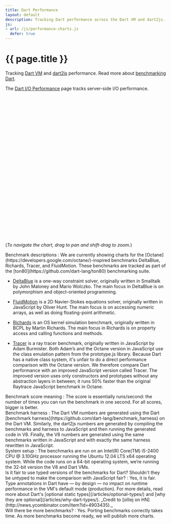 ```yaml
---
title: Dart Performance
layout: default
description: Tracking Dart performance across the Dart VM and dart2js.
js:
- url: /js/performance-charts.js
  defer: true
---
```


<style>
/* https://code.google.com/p/dart/issues/detail?id=10602 */

#performance-charts > .tab-pane {
  display: block !important;
  height: 0;
  overflow: hidden;
}
#performance-charts > .tab-pane.active {
    height: 440px;
}

</style>

# {{ page.title }}

Tracking [Dart VM](/tools/dart-vm/) and
[dart2js](/tools/dart2js/) performance. Read more about
[benchmarking Dart](/articles/benchmarking/).

The [Dart I/O Performance](/io-performance/) page tracks server-side I/O performance.

<ul class="nav nav-tabs" id="performance-charts-nav-base">
</ul>

<div class="tab-content" id="performance-charts-base" style='height: 445px'>
</div>

(*To navigate the chart, drag to pan and shift-drag to zoom.*)

<section id="performance-faq" markdown="1">

<div markdown="1">
Benchmark descriptions
: We are currently showing charts for the
  [Octane](https://developers.google.com/octane/)-inspired benchmarks
  DeltaBlue, Richards, Tracer, and FluidMotion. These benchmarks
  are tracked as part of the [ton80](https://github.com/dart-lang/ton80)
  benchmarking suite.

  * [DeltaBlue](https://github.com/dart-lang/ton80/tree/master/lib/src/DeltaBlue)
  is a one-way constraint solver, originally written in Smalltalk by
  John Maloney and Mario Wolczko. The main focus in DeltaBlue is on
  polymorphism and object-oriented programming.

  * [FluidMotion](https://github.com/dart-lang/ton80/tree/master/lib/src/FluidMotion)
  is a 2D Navier-Stokes equations solver, originally written in
  JavaScript by Oliver Hunt.
  The main focus is on accessing numeric arrays,
  as well as doing floating-point arithmetic.

  * [Richards](https://github.com/dart-lang/ton80/tree/master/lib/src/Richards)
  is an OS kernel simulation benchmark, originally written
  in BCPL by Martin Richards. The main focus in Richards is on property
  access and calling functions and methods.

  * [Tracer](https://github.com/dart-lang/ton80/tree/master/lib/src/Tracer)
  is a ray tracer benchmark,
  originally written in JavaScript by Adam Burmister.
  Both Adam’s and the Octane version in JavaScript use
  the class emulation pattern from the prototype.js library.
  Because Dart has a native class system,
  it's unfair to do a direct performance comparison with the Octane version.
  We therefore compare Dart performance with
  an improved JavaScript version called Tracer.
  The improved version uses only constructors and prototypes
  without any abstraction layers in between;
  it runs 50% faster than the original
  Raytrace JavaScript benchmark in Octane.

</div>

<div markdown="1">
Benchmark score meaning
: The score is essentially runs/second: the number of times
  you can run the benchmark in one second. For all scores,
  bigger is better.
</div>

<div markdown="1">
Benchmark harness
: The Dart VM numbers are generated using the Dart
  [benchmark harness](https://github.com/dart-lang/benchmark_harness) on the
  Dart VM. Similarly, the dart2js numbers are generated by compiling the
  benchmarks and harness to JavaScript
  and then running the generated code in V8.
  Finally, the V8 numbers are generated using the same benchmarks written in
  JavaScript and with exactly the same harness rewritten in JavaScript.
</div>

<div markdown="1">
System setup
: The benchmarks are run on an Intel(R) Core(TM) i5-2400 CPU @ 3.10GHz
  processor running the Ubuntu 12.04 LTS x64 operating system.
  While the code runs on a 64-bit operating system, we’re
  running the 32-bit version the V8 and Dart VMs.
</div>

<div markdown="1">
Is it fair to use typed versions of the benchmarks for Dart? Shouldn't they be untyped to make the comparison with JavaScript fair? 
: Yes, it is fair. Type annotations in Dart have &mdash; by design &mdash;
  no impact on
  runtime performance in the VM's default mode (production). For more details,
  read more about Dart's
  [optional static types](/articles/optional-types/) and
  [why they are optional](/articles/why-dart-types/).
  _Credit to [olliej on HN](http://news.ycombinator.com/item?id=4903435)._
</div>

<div markdown="1">
Will there be more benchmarks?
: Yes. Porting benchmarks correctly takes time. As more benchmarks become ready,
  we will publish more charts.
</div>

</section>
